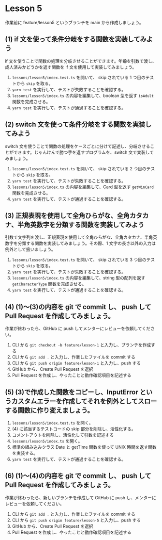 # Lesson 5

作業前に feature/lesson5 というブランチを main から作成しましょう。

## (1) if 文を使って条件分岐をする関数を実装してみよう

if 文を使うことで関数の処理を分岐させることができます。年齢を引数で渡し、成人済みかどうかを返す関数を if 文を使用して実装してみましょう。

1. `lessons/lesson5/index.test.ts` を開いて、 skip されている 1 つ目のテストから `skip` を取る。
1. `yarn test` を実行して、テストが失敗することを確認する。
1. `lessons/lesson5/index.ts` の内容を編集して、boolean 型を返す `isAdult` 関数を完成させる。
1. `yarn test` を実行して、テストが通過することを確認する。

## (2) switch 文を使って条件分岐をする関数を実装してみよう

switch 文を使うことで関数の処理をケースごとに分けて記述し、分岐させることができます。じゃんけんで勝つ手を返すプログラムを、switch 文で実装してみましょう。

1. `lessons/lesson5/index.test.ts` を開いて、 skip されている 2 つ目のテストから `skip` を取る。
1. `yarn test` を実行して、テストが失敗することを確認する。
1. `lessons/lesson5/index.ts` の内容を編集して、Card 型を返す `getWinCard` 関数を完成させる。
1. `yarn test` を実行して、テストが通過することを確認する。

## (3) 正規表現を使用して全角ひらがな、全角カタカナ、半角英数字を分類する関数を実装してみよう

引数で文字列を渡し、正規表現を使用して全角ひらがな、全角カタカナ、半角英数字を分類する関数を実装してみましょう。その際、1 文字の長さ以外の入力は例外として扱いましょう。

1. `lessons/lesson5/index.test.ts` を開いて、 skip されている 3 つ目のテストから `skip` を取る。
1. `yarn test` を実行して、テストが失敗することを確認する。
1. `lessons/lesson5/index.ts` の内容を編集して、string 型の配列を返す `getCharacterType` 関数を完成させる。
1. `yarn test` を実行して、テストが通過することを確認する。

## (4) (1)〜(3)の内容を git で commit し、 push して Pull Request を作成してみましょう。

作業が終わったら、GitHub に push してメンターにレビューを依頼してください。

1. CLI から `git checkout -b feature/lesson-1` と入力し、ブランチを作成する
1. CLI から `git add .` と入力し、作業したファイルを commit する
1. CLI から `git push origin feature/lesson-1` と入力し、push する
1. GitHub から、Create Pull Request を選択
1. Pull Request を作成し、やったことと動作確認項目を記述する

## (5) (3)で作成した関数をコピーし、InputError というカスタムエラーを作成してそれを例外としてスローする関数に作り変えましょう。

1. `lessons/lesson5/index.test.ts` を開く。
1. (4) に該当するテストコードの skip 部分を削除し、活性化する。
1. コメントアウトを削除し、活性化して引数を記述する
1. `lessons/lesson5/index.ts` を開く。
1. 標準の組み込みクラス Date と getTime 関数を使って UNIX 時間を返す関数を実装する。
1. `yarn test` を実行して、テストが通過することを確認する。

## (6) (1)〜(4)の内容を git で commit し、 push して Pull Request を作成してみましょう。

作業が終わったら、新しいブランチを作成して GitHub に push し、メンターにレビューを依頼してください。

1. CLI から `git add .` と入力し、作業したファイルを commit する
1. CLI から `git push origin feature/lesson-5` と入力し、push する
1. GitHub から、Create Pull Request を選択
1. Pull Request を作成し、やったことと動作確認項目を記述する
